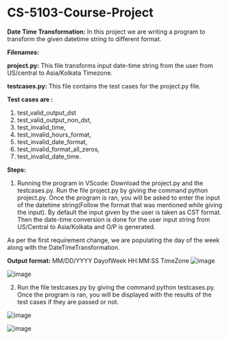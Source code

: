 # CS-5103-Course-Project
**Date Time Transformation:** In this project we are writing a program to transform the given datetime string to different format.

**Filenames:**

**project.py:** This file transforms input date-time string from the user from US/central to Asia/Kolkata Timezone.

**testcases.py:** This file contains the test cases for the project.py file. 

**Test cases are :** 

1. test_valid_output_dst 
2. test_valid_output_non_dst, 
3. test_invalid_time,
4. test_invalid_hours_format, 
5. test_invalid_date_format, 
6. test_invalid_format_all_zeros,
7. test_invalid_date_time.

**Steps:**

1) Running the program in VScode:
Download the project.py and the testcases.py.
Run the file project.py by giving the command python project.py. Once the program is ran, you will be asked to enter the input of the datetime string(Follow the format that was mentioned while giving the input). By default the input given by the user is taken as CST format. Then the date-time conversion is done for the user input string from US/Central to Asia/Kolkata and O/P is generated.

As per the first requirement change, we are populating the day of the week along with the DateTimeTransformation.

**Output format:** MM/DD/YYYY DayofWeek HH:MM:SS TimeZone
![image](https://user-images.githubusercontent.com/52074918/234763214-f2817aa0-2dfb-4734-8243-c3b535063119.png)

![image](https://user-images.githubusercontent.com/52074918/234763308-ce54cf59-9a71-4424-8ea0-3f6e19c3997a.png)

2) Run the file testcases.py by giving the command python testcases.py. Once the program is ran, you will be displayed with the results of the test cases if they are passed or not.

![image](https://user-images.githubusercontent.com/52074918/234763411-e1c75cb9-2c94-4bba-982b-be34a3b7a9b0.png)

![image](https://user-images.githubusercontent.com/52074918/234763462-8746c495-671b-448c-be03-d042e8674419.png)


